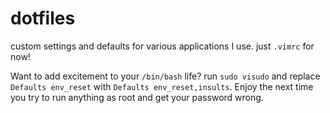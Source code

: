 # dotfiles
custom settings and defaults for various applications I use. just `.vimrc` for now!

Want to add excitement to your `/bin/bash` life? run `sudo visudo` and replace
`Defaults env_reset` with `Defaults env_reset,insults`. Enjoy the next time you
try to run anything as root and get your password wrong.

